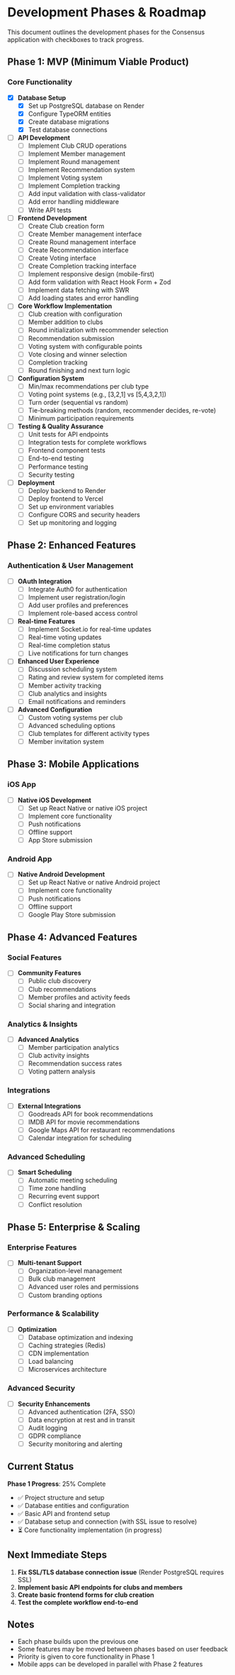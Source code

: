 # Development Phases & Roadmap

This document outlines the development phases for the Consensus application with checkboxes to track progress.

## Phase 1: MVP (Minimum Viable Product)

### Core Functionality
- [x] **Database Setup**
  - [x] Set up PostgreSQL database on Render
  - [x] Configure TypeORM entities
  - [x] Create database migrations
  - [x] Test database connections

- [ ] **API Development**
  - [ ] Implement Club CRUD operations
  - [ ] Implement Member management
  - [ ] Implement Round management
  - [ ] Implement Recommendation system
  - [ ] Implement Voting system
  - [ ] Implement Completion tracking
  - [ ] Add input validation with class-validator
  - [ ] Add error handling middleware
  - [ ] Write API tests

- [ ] **Frontend Development**
  - [ ] Create Club creation form
  - [ ] Create Member management interface
  - [ ] Create Round management interface
  - [ ] Create Recommendation interface
  - [ ] Create Voting interface
  - [ ] Create Completion tracking interface
  - [ ] Implement responsive design (mobile-first)
  - [ ] Add form validation with React Hook Form + Zod
  - [ ] Implement data fetching with SWR
  - [ ] Add loading states and error handling

- [ ] **Core Workflow Implementation**
  - [ ] Club creation with configuration
  - [ ] Member addition to clubs
  - [ ] Round initialization with recommender selection
  - [ ] Recommendation submission
  - [ ] Voting system with configurable points
  - [ ] Vote closing and winner selection
  - [ ] Completion tracking
  - [ ] Round finishing and next turn logic

- [ ] **Configuration System**
  - [ ] Min/max recommendations per club type
  - [ ] Voting point systems (e.g., [3,2,1] vs [5,4,3,2,1])
  - [ ] Turn order (sequential vs random)
  - [ ] Tie-breaking methods (random, recommender decides, re-vote)
  - [ ] Minimum participation requirements

- [ ] **Testing & Quality Assurance**
  - [ ] Unit tests for API endpoints
  - [ ] Integration tests for complete workflows
  - [ ] Frontend component tests
  - [ ] End-to-end testing
  - [ ] Performance testing
  - [ ] Security testing

- [ ] **Deployment**
  - [ ] Deploy backend to Render
  - [ ] Deploy frontend to Vercel
  - [ ] Set up environment variables
  - [ ] Configure CORS and security headers
  - [ ] Set up monitoring and logging

## Phase 2: Enhanced Features

### Authentication & User Management
- [ ] **OAuth Integration**
  - [ ] Integrate Auth0 for authentication
  - [ ] Implement user registration/login
  - [ ] Add user profiles and preferences
  - [ ] Implement role-based access control

- [ ] **Real-time Features**
  - [ ] Implement Socket.io for real-time updates
  - [ ] Real-time voting updates
  - [ ] Real-time completion status
  - [ ] Live notifications for turn changes

- [ ] **Enhanced User Experience**
  - [ ] Discussion scheduling system
  - [ ] Rating and review system for completed items
  - [ ] Member activity tracking
  - [ ] Club analytics and insights
  - [ ] Email notifications and reminders

- [ ] **Advanced Configuration**
  - [ ] Custom voting systems per club
  - [ ] Advanced scheduling options
  - [ ] Club templates for different activity types
  - [ ] Member invitation system

## Phase 3: Mobile Applications

### iOS App
- [ ] **Native iOS Development**
  - [ ] Set up React Native or native iOS project
  - [ ] Implement core functionality
  - [ ] Push notifications
  - [ ] Offline support
  - [ ] App Store submission

### Android App
- [ ] **Native Android Development**
  - [ ] Set up React Native or native Android project
  - [ ] Implement core functionality
  - [ ] Push notifications
  - [ ] Offline support
  - [ ] Google Play Store submission

## Phase 4: Advanced Features

### Social Features
- [ ] **Community Features**
  - [ ] Public club discovery
  - [ ] Club recommendations
  - [ ] Member profiles and activity feeds
  - [ ] Social sharing and integration

### Analytics & Insights
- [ ] **Advanced Analytics**
  - [ ] Member participation analytics
  - [ ] Club activity insights
  - [ ] Recommendation success rates
  - [ ] Voting pattern analysis

### Integrations
- [ ] **External Integrations**
  - [ ] Goodreads API for book recommendations
  - [ ] IMDB API for movie recommendations
  - [ ] Google Maps API for restaurant recommendations
  - [ ] Calendar integration for scheduling

### Advanced Scheduling
- [ ] **Smart Scheduling**
  - [ ] Automatic meeting scheduling
  - [ ] Time zone handling
  - [ ] Recurring event support
  - [ ] Conflict resolution

## Phase 5: Enterprise & Scaling

### Enterprise Features
- [ ] **Multi-tenant Support**
  - [ ] Organization-level management
  - [ ] Bulk club management
  - [ ] Advanced user roles and permissions
  - [ ] Custom branding options

### Performance & Scalability
- [ ] **Optimization**
  - [ ] Database optimization and indexing
  - [ ] Caching strategies (Redis)
  - [ ] CDN implementation
  - [ ] Load balancing
  - [ ] Microservices architecture

### Advanced Security
- [ ] **Security Enhancements**
  - [ ] Advanced authentication (2FA, SSO)
  - [ ] Data encryption at rest and in transit
  - [ ] Audit logging
  - [ ] GDPR compliance
  - [ ] Security monitoring and alerting

## Current Status

**Phase 1 Progress**: 25% Complete
- ✅ Project structure and setup
- ✅ Database entities and configuration
- ✅ Basic API and frontend setup
- ✅ Database setup and connection (with SSL issue to resolve)
- ⏳ Core functionality implementation (in progress)

## Next Immediate Steps

1. **Fix SSL/TLS database connection issue** (Render PostgreSQL requires SSL)
2. **Implement basic API endpoints for clubs and members**
3. **Create basic frontend forms for club creation**
4. **Test the complete workflow end-to-end**

## Notes

- Each phase builds upon the previous one
- Some features may be moved between phases based on user feedback
- Priority is given to core functionality in Phase 1
- Mobile apps can be developed in parallel with Phase 2 features
